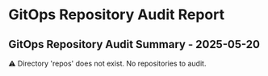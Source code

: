 # GitOps Repository Audit Report

## GitOps Repository Audit Summary - 2025-05-20
⚠️ Directory 'repos' does not exist. No repositories to audit.
